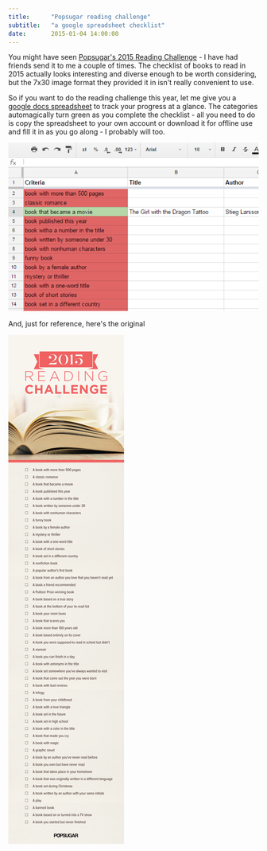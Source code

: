 ```yaml
---
title:      "Popsugar reading challenge"
subtitle:   "a google spreadsheet checklist"
date:       2015-01-04 14:00:00
---
```


You might have seen [Popsugar's 2015 Reading Challenge](http://www.popsugar.com/love/Reading-Challenge-2015-36071458) -
I have had friends send it to me a couple of times. The checklist of books to read in 2015 actually looks interesting and
diverse enough to be worth considering, but the 7x30 image format they provided it in isn't really convenient to use.

So if you want to do the reading challenge this year, let me give you a [google docs spreadsheet](http://goo.gl/SJEP4J) to track your progress
at a glance. The categories automagically turn green as you complete the checklist - all you need to do is copy the
spreadsheet to your own account or download it for offline use and fill it in as you go along - I probably will too.

[![reading challenge spreadsheet](/img/reading_challenge_spreadsheet.png)](http://goo.gl/SJEP4J)

And, just for reference, here's the original

[![original challenge image](/img/2015ReadingChallenge.png)](http://www.popsugar.com/love/Reading-Challenge-2015-36071458)


